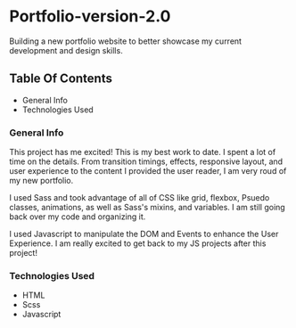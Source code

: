 # Portfolio-version-2.0
Building a new portfolio website to better showcase my current development and design skills.

## Table Of Contents

* General Info
* Technologies Used

### General Info

This project has me excited! This is my best work to date. I spent a lot of time on the details. From transition timings, effects, responsive layout, and user experience to the content I provided the user reader, I am very roud of my new portfolio.

I used Sass and took advantage of all of CSS like grid, flexbox, Psuedo classes, animations, as well as Sass's mixins, and variables. I am still going back over my code and organizing it. 

I used Javascript to manipulate the DOM and Events to enhance the User Experience. I am really excited to get back to my JS projects after this project!

### Technologies Used

* HTML
* Scss
* Javascript
